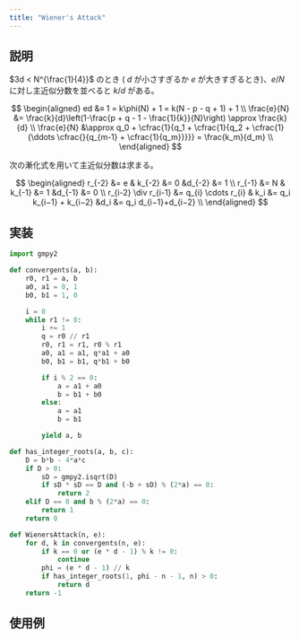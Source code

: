 ```yaml
---
title: "Wiener's Attack"
---
```


## 説明

$3d < N^{\frac{1}{4}}$ のとき ( $d$ が小さすぎるか $e$ が大きすぎるとき)、$e/N$ に対し主近似分数を並べると $k/d$ がある。

$$
\begin{aligned}
ed &≡ 1 = k\phi(N) + 1 = k(N - p - q + 1) + 1 \\
\frac{e}{N} &= \frac{k}{d}\left(1-\frac{p + q - 1 - \frac{1}{k}}{N}\right) \approx \frac{k}{d} \\
\frac{e}{N} &\approx q_0 + \cfrac{1}{q_1 + \cfrac{1}{q_2 + \cfrac{1}{\ddots \cfrac{}{q_{m-1} + \cfrac{1}{q_m}}}}} = \frac{k_m}{d_m} \\
\end{aligned}
$$

次の漸化式を用いて主近似分数は求まる。

$$
\begin{aligned}
r_{-2} &= e & k_{-2} &= 0 &d_{-2} &= 1 \\
r_{-1} &= N & k_{-1} &= 1 &d_{-1} &= 0 \\
r_{i-2} \div r_{i-1} &= q_{i} \cdots r_{i} & k_i &= q_i k_{i−1} + k_{i−2} &d_i &= q_i d_{i−1}+d_{i−2} \\
\end{aligned}
$$

## 実装

```python
import gmpy2

def convergents(a, b):
    r0, r1 = a, b
    a0, a1 = 0, 1
    b0, b1 = 1, 0

    i = 0
    while r1 != 0:
        i += 1
        q = r0 // r1
        r0, r1 = r1, r0 % r1
        a0, a1 = a1, q*a1 + a0
        b0, b1 = b1, q*b1 + b0

        if i % 2 == 0:
            a = a1 + a0
            b = b1 + b0
        else:
            a = a1
            b = b1

        yield a, b

def has_integer_roots(a, b, c):
    D = b*b - 4*a*c
    if D > 0:
        sD = gmpy2.isqrt(D)
        if sD * sD == D and (-b + sD) % (2*a) == 0:
            return 2
    elif D == 0 and b % (2*a) == 0:
        return 1
    return 0

def WienersAttack(n, e):
    for d, k in convergents(n, e):
        if k == 0 or (e * d - 1) % k != 0:
            continue
        phi = (e * d - 1) // k
        if has_integer_roots(1, phi - n - 1, n) > 0:
            return d
    return -1
```

## 使用例
